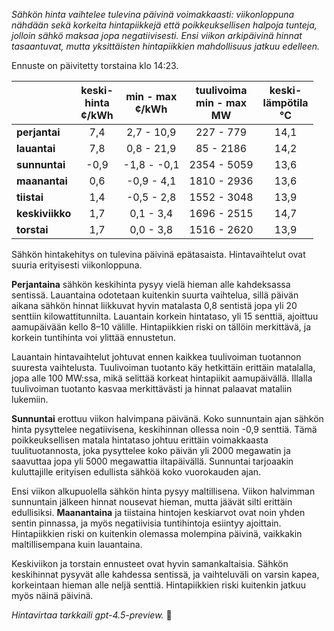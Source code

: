 *Sähkön hinta vaihtelee tulevina päivinä voimakkaasti: viikonloppuna nähdään sekä korkeita hintapiikkejä että poikkeuksellisen halpoja tunteja, jolloin sähkö maksaa jopa negatiivisesti. Ensi viikon arkipäivinä hinnat tasaantuvat, mutta yksittäisten hintapiikkien mahdollisuus jatkuu edelleen.*

Ennuste on päivitetty torstaina klo 14:23.

|              | keski-<br>hinta<br>¢/kWh | min - max<br>¢/kWh | tuulivoima<br>min - max<br>MW | keski-<br>lämpötila<br>°C |
|:-------------|:----------------:|:----------------:|:-------------:|:-------------:|
| **perjantai**   | 7,4              | 2,7 - 10,9       | 227 - 779       | 14,1          |
| **lauantai**    | 7,8              | 0,8 - 21,9       | 85 - 2186       | 14,2          |
| **sunnuntai**   | -0,9             | -1,8 - -0,1      | 2354 - 5059     | 13,6          |
| **maanantai**   | 0,6              | -0,9 - 4,1       | 1810 - 2936     | 13,6          |
| **tiistai**     | 1,4              | -0,5 - 2,8       | 1552 - 3048     | 13,9          |
| **keskiviikko** | 1,7              | 0,1 - 3,4        | 1696 - 2515     | 14,7          |
| **torstai**     | 1,7              | 0,0 - 3,8        | 1516 - 2620     | 13,9          |

Sähkön hintakehitys on tulevina päivinä epätasaista. Hintavaihtelut ovat suuria erityisesti viikonloppuna.

**Perjantaina** sähkön keskihinta pysyy vielä hieman alle kahdeksassa sentissä. Lauantaina odotetaan kuitenkin suurta vaihtelua, sillä päivän aikana sähkön hinnat liikkuvat hyvin matalasta 0,8 sentistä jopa yli 20 senttiin kilowattitunnilta. Lauantain korkein hintataso, yli 15 senttiä, ajoittuu aamupäivään kello 8–10 välille. Hintapiikkien riski on tällöin merkittävä, ja korkein tuntihinta voi ylittää ennustetun.

Lauantain hintavaihtelut johtuvat ennen kaikkea tuulivoiman tuotannon suuresta vaihtelusta. Tuulivoiman tuotanto käy hetkittäin erittäin matalalla, jopa alle 100 MW:ssa, mikä selittää korkeat hintapiikit aamupäivällä. Illalla tuulivoiman tuotanto kasvaa merkittävästi ja hinnat palaavat mataliin lukemiin.

**Sunnuntai** erottuu viikon halvimpana päivänä. Koko sunnuntain ajan sähkön hinta pysyttelee negatiivisena, keskihinnan ollessa noin -0,9 senttiä. Tämä poikkeuksellisen matala hintataso johtuu erittäin voimakkaasta tuulituotannosta, joka pysyttelee koko päivän yli 2000 megawatin ja saavuttaa jopa yli 5000 megawattia iltapäivällä. Sunnuntai tarjoaakin kuluttajille erityisen edullista sähköä koko vuorokauden ajan.

Ensi viikon alkupuolella sähkön hinta pysyy maltillisena. Viikon halvimman sunnuntain jälkeen hinnat nousevat hieman, mutta jäävät silti erittäin edullisiksi. **Maanantaina** ja tiistaina hintojen keskiarvot ovat noin yhden sentin pinnassa, ja myös negatiivisia tuntihintoja esiintyy ajoittain. Hintapiikkien riski on kuitenkin olemassa molempina päivinä, vaikkakin maltillisempana kuin lauantaina.

Keskiviikon ja torstain ennusteet ovat hyvin samankaltaisia. Sähkön keskihinnat pysyvät alle kahdessa sentissä, ja vaihteluväli on varsin kapea, korkeintaan hieman alle neljä senttiä. Hintapiikkien riski kuitenkin jatkuu myös näinä päivinä.

*Hintavirtaa tarkkaili gpt-4.5-preview.* 🍃
